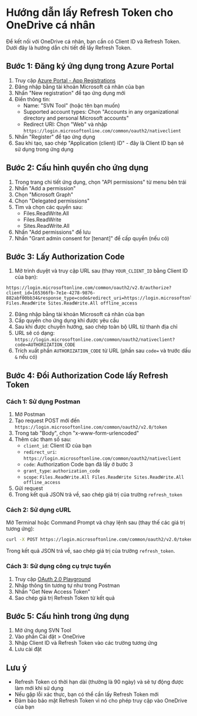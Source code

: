 # Hướng dẫn lấy Refresh Token cho OneDrive cá nhân

Để kết nối với OneDrive cá nhân, bạn cần có Client ID và Refresh Token. Dưới đây là hướng dẫn chi tiết để lấy Refresh Token.

## Bước 1: Đăng ký ứng dụng trong Azure Portal

1. Truy cập [Azure Portal - App Registrations](https://portal.azure.com/#blade/Microsoft_AAD_RegisteredApps/ApplicationsListBlade)
2. Đăng nhập bằng tài khoản Microsoft cá nhân của bạn
3. Nhấn "New registration" để tạo ứng dụng mới
4. Điền thông tin:
   - Name: "SVN Tool" (hoặc tên bạn muốn)
   - Supported account types: Chọn "Accounts in any organizational directory and personal Microsoft accounts"
   - Redirect URI: Chọn "Web" và nhập `https://login.microsoftonline.com/common/oauth2/nativeclient`
5. Nhấn "Register" để tạo ứng dụng
6. Sau khi tạo, sao chép "Application (client) ID" - đây là Client ID bạn sẽ sử dụng trong ứng dụng

## Bước 2: Cấu hình quyền cho ứng dụng

1. Trong trang chi tiết ứng dụng, chọn "API permissions" từ menu bên trái
2. Nhấn "Add a permission"
3. Chọn "Microsoft Graph"
4. Chọn "Delegated permissions"
5. Tìm và chọn các quyền sau:
   - Files.ReadWrite.All
   - Files.ReadWrite
   - Sites.ReadWrite.All
6. Nhấn "Add permissions" để lưu
7. Nhấn "Grant admin consent for [tenant]" để cấp quyền (nếu có)

## Bước 3: Lấy Authorization Code

1. Mở trình duyệt và truy cập URL sau (thay `YOUR_CLIENT_ID` bằng Client ID của bạn):
```
https://login.microsoftonline.com/common/oauth2/v2.0/authorize?client_id=165366fb-7e1e-4278-9876-882abf00bb34&response_type=code&redirect_uri=https://login.microsoftonline.com/common/oauth2/nativeclient&scope=Files.ReadWrite.All Files.ReadWrite Sites.ReadWrite.All offline_access
```

2. Đăng nhập bằng tài khoản Microsoft cá nhân của bạn
3. Cấp quyền cho ứng dụng khi được yêu cầu
4. Sau khi được chuyển hướng, sao chép toàn bộ URL từ thanh địa chỉ
5. URL sẽ có dạng: `https://login.microsoftonline.com/common/oauth2/nativeclient?code=AUTHORIZATION_CODE`
6. Trích xuất phần `AUTHORIZATION_CODE` từ URL (phần sau `code=` và trước dấu `&` nếu có)

## Bước 4: Đổi Authorization Code lấy Refresh Token

### Cách 1: Sử dụng Postman

1. Mở Postman
2. Tạo request POST mới đến `https://login.microsoftonline.com/common/oauth2/v2.0/token`
3. Trong tab "Body", chọn "x-www-form-urlencoded"
4. Thêm các tham số sau:
   - `client_id`: Client ID của bạn
   - `redirect_uri`: `https://login.microsoftonline.com/common/oauth2/nativeclient`
   - `code`: Authorization Code bạn đã lấy ở bước 3
   - `grant_type`: `authorization_code`
   - `scope`: `Files.ReadWrite.All Files.ReadWrite Sites.ReadWrite.All offline_access`
5. Gửi request
6. Trong kết quả JSON trả về, sao chép giá trị của trường `refresh_token`

### Cách 2: Sử dụng cURL

Mở Terminal hoặc Command Prompt và chạy lệnh sau (thay thế các giá trị tương ứng):

```bash
curl -X POST https://login.microsoftonline.com/common/oauth2/v2.0/token -H "Content-Type: application/x-www-form-urlencoded" -d "client_id=165366fb-7e1e-4278-9876-882abf00bb34&redirect_uri=https://login.microsoftonline.com/common/oauth2/nativeclient&code=M.C556_BAY.2.U.e7e1bbd4-c5ea-4287-f2c1-d7032645baf9&grant_type=authorization_code&scope=Files.ReadWrite.All Files.ReadWrite Sites.ReadWrite.All offline_access"
```

Trong kết quả JSON trả về, sao chép giá trị của trường `refresh_token`.

### Cách 3: Sử dụng công cụ trực tuyến

1. Truy cập [OAuth 2.0 Playground](https://oauth.pstmn.io/)
2. Nhập thông tin tương tự như trong Postman
3. Nhấn "Get New Access Token"
4. Sao chép giá trị Refresh Token từ kết quả

## Bước 5: Cấu hình trong ứng dụng

1. Mở ứng dụng SVN Tool
2. Vào phần Cài đặt > OneDrive
3. Nhập Client ID và Refresh Token vào các trường tương ứng
4. Lưu cài đặt

## Lưu ý

- Refresh Token có thời hạn dài (thường là 90 ngày) và sẽ tự động được làm mới khi sử dụng
- Nếu gặp lỗi xác thực, bạn có thể cần lấy Refresh Token mới
- Đảm bảo bảo mật Refresh Token vì nó cho phép truy cập vào OneDrive của bạn
